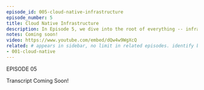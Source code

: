 ```yaml
---
episode_id: 005-cloud-native-infrastructure
episode_number: 5
title: Cloud Native Infrastructure
description: In Episode 5, we dive into the root of everything -- infrastructure.
notes: Coming soon!
video: https://www.youtube.com/embed/dQw4w9WgXcQ
related: # appears in sidebar, no limit in related episodes. identify by `episode_id`
- 001-cloud-native
---
```


EPISODE 05

Transcript Coming Soon!


